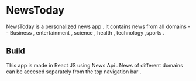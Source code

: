 # NewsToday

NewsToday is a personalized news app . It contains news from all domains -- Business , entertainment , science , health , technology ,sports .

## Build

This app is made in React JS using News Api . News of different domains can be accesed separately from the top navigation bar .  
